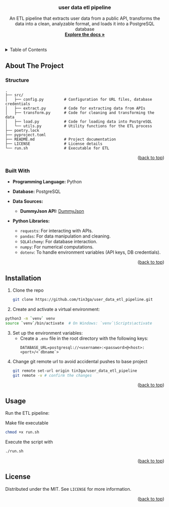 <!-- PROJECT LOGO -->
<br />
<div align="center">

<h3 align="center">user data etl pipeline</h3>

  <p align="center">
    An ETL pipeline that extracts user data from a public API, transforms the data into a clean, analyzable format, and loads it into a PostgreSQL database
    <br />
    <a href="https://github.com/tin3ga/user_data_etl_pipeline"><strong>Explore the docs »</strong></a>
    <br />
    <br />
   
  </p>
</div>

<!-- TABLE OF CONTENTS -->
<details>
  <summary>Table of Contents</summary>
  <ol>
    <li>
      <a href="#about-the-project">About The Project</a>
      <ul>
        <li><a href="#structure">Structure</a></li>
      </ul>
      <ul>
        <li><a href="#built-with">Built With</a></li>
      </ul>
    </li>
    <li>
      <a href="#installation">Installation</a>
    </li>
    <li><a href="#usage">Usage</a></li>
    <li><a href="#license">License</a></li>
  </ol>
</details>

<!-- ABOUT THE PROJECT -->

## About The Project

### Structure

```
.
├── src/
│   ├── config.py         # Configuration for URL files, database credentials
│   ├── extract.py        # Code for extracting data from APIs
│   ├── transform.py      # Code for cleaning and transforming the data
│   ├── load.py           # Code for loading data into PostgreSQL
│   └── utils.py          # Utility functions for the ETL process
├── poetry.lock
├── pyproject.toml
├── README.md             # Project documentation
├── LICENSE               # License details
└── run.sh                # Executable for ETL

```

<p align="right">(<a href="#readme-top">back to top</a>)</p>

### Built With

- **Programming Language:** Python
- **Database:** PostgreSQL
- **Data Sources:**

  - **DummyJson API:** [DummyJson](https://dummyjson.com/users)

- **Python Libraries:**
  - `requests`: For interacting with APIs.
  - `pandas`: For data manipulation and cleaning.
  - `SQLAlchemy`: For database interaction.
  - `numpy`: For numerical computations.
  - `dotenv`: To handle environment variables (API keys, DB credentials).

<p align="right">(<a href="#readme-top">back to top</a>)</p>

## Installation

1. Clone the repo
   ```sh
   git clone https://github.com/tin3ga/user_data_etl_pipeline.git
   ```
2. Create and activate a virtual environment:

```bash
python3 -m `venv` venv
source `venv`/bin/activate  # On Windows: `venv`\Scripts\activate
```

3. Set up the environment variables:
   - Create a `.env` file in the root directory with the following keys:
     ```
     DATABASE_URL=postgresql://<username>:<password>@<host>:<port>/<`dbname`>
     ```
4. Change git remote url to avoid accidental pushes to base project
   ```sh
   git remote set-url origin tin3ga/user_data_etl_pipeline
   git remote -v # confirm the changes
   ```

<p align="right">(<a href="#readme-top">back to top</a>)</p>

<!-- USAGE EXAMPLES -->

## Usage

Run the ETL pipeline:

Make file executable

```bash
chmod +x run.sh
```

Execute the script with

```bash
./run.sh
```

<p align="right">(<a href="#readme-top">back to top</a>)</p>

<!-- LICENSE -->

## License

Distributed under the MIT. See `LICENSE` for more information.

<p align="right">(<a href="#readme-top">back to top</a>)</p>
